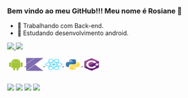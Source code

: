 ### Bem vindo ao meu GitHub!!! Meu nome é Rosiane 👋

- 🔭 Trabalhando com Back-end.
- 🌱 Estudando desenvolvimento android.
<div>
  <a href="https://github.com/rosianeclemente">
  <img height="160em" src="https://github-readme-stats.vercel.app/api?username=rosianeclemente&show_icons=true&theme=radical&include_all_commits=true&count_private=true"/>
  <img height="160em" src="https://github-readme-stats.vercel.app/api/top-langs/?username=rosianeclemente&layout=compact&langs_count=7&theme=radical"/>
</div>
<div style="display: inline_block"><br>
  <img align="center" alt="Rose-Android" height="30" width="40" src="https://raw.githubusercontent.com/devicons/devicon/master/icons/android/android-plain.svg">
  <img align="center" alt="Rose-Kotlin" height="30" width="40" src="https://raw.githubusercontent.com/devicons/devicon/master/icons/kotlin/kotlin-plain.svg">
  <img align="center" alt="Rose-React" height="30" width="40" src="https://raw.githubusercontent.com/devicons/devicon/master/icons/react/react-original.svg">
  <img align="center" alt="Rose-Python" height="30" width="40" src="https://raw.githubusercontent.com/devicons/devicon/master/icons/python/python-original.svg">
  <img align="center" alt="Rose-Csharp" height="30" width="40" src="https://raw.githubusercontent.com/devicons/devicon/master/icons/csharp/csharp-original.svg">
</div>
  
##
  
<div> 
  <a href="https://instagram.com/rosiane_clemente" target="_blank"><img src="https://img.shields.io/badge/-Instagram-%23E4405F?style=for-the-badge&logo=instagram&logoColor=white" target="_blank"></a>
 <a href="https://discord.com/channels/870467020032966656/870467020032966659" target="_blank"><img src="https://img.shields.io/badge/Discord-7289DA?style=for-the-badge&logo=discord&logoColor=white" target="_blank"></a> 
  <a href="https://www.linkedin.com/in/rosiane-clemente-02715512b/" target="_blank"><img src="https://img.shields.io/badge/-LinkedIn-%230077B5?style=for-the-badge&logo=linkedin&logoColor=white" target="_blank"></a> 
 	<a href="https://t.me/Rosiane_1" target="_blank"><img src="https://img.shields.io/badge/Telegram-2CA5E0?style=for-the-badge&logo=telegram&logoColor=white" target="_blank"></a>
  
 
</div>
  

